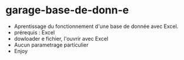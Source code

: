# garage-base-de-donn-e

- Aprentissage du fonctionnement d'une base de donnée avec Excel.
- prérequis : Excel
- dowloader e fichier, l'ouvrir avec Excel 
- Aucun parametrage particulier
- Enjoy
